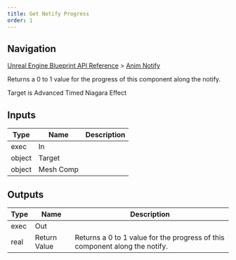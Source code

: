 ```yaml
---
title: Get Notify Progress
order: 1
---
```

## Navigation

[Unreal Engine Blueprint API Reference](https://dev.epicgames.com/documentation/en-us/unreal-engine/BlueprintAPI) > [Anim Notify](https://dev.epicgames.com/documentation/en-us/unreal-engine/BlueprintAPI/AnimNotify)

Returns a 0 to 1 value for the progress of this component along the notify.

Target is Advanced Timed Niagara Effect

## Inputs

| Type | Name | Description |
| --- | --- | --- |
| exec | In |  |
| object | Target |  |
| object | Mesh Comp |  |

## Outputs

| Type | Name | Description |
| --- | --- | --- |
| exec | Out |  |
| real | Return Value | Returns a 0 to 1 value for the progress of this component along the notify. |
